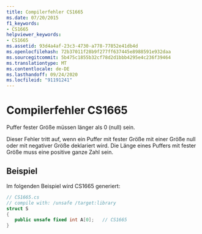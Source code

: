```yaml
---
title: Compilerfehler CS1665
ms.date: 07/20/2015
f1_keywords:
- CS1665
helpviewer_keywords:
- CS1665
ms.assetid: 93d4a4af-23c3-4730-a778-77852e41db4d
ms.openlocfilehash: 72b37011f28b9f277ff637445e8988591e932daa
ms.sourcegitcommit: 5b475c1855b32cf78d2d1bbb4295e4c236f39464
ms.translationtype: MT
ms.contentlocale: de-DE
ms.lasthandoff: 09/24/2020
ms.locfileid: "91191241"
---
```

# <a name="compiler-error-cs1665"></a>Compilerfehler CS1665

Puffer fester Größe müssen länger als 0 (null) sein.  
  
 Dieser Fehler tritt auf, wenn ein Puffer mit fester Größe mit einer Größe null oder mit negativer Größe deklariert wird. Die Länge eines Puffers mit fester Größe muss eine positive ganze Zahl sein.  
  
## <a name="example"></a>Beispiel  

 Im folgenden Beispiel wird CS1665 generiert:  
  
```csharp  
// CS1665.cs  
// compile with: /unsafe /target:library  
struct S  
{
   public unsafe fixed int A[0];   // CS1665  
}  
```
